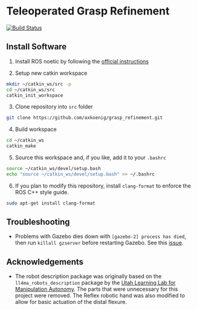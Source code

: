 # Teleoperated Grasp Refinement

[![Build Status](https://travis-ci.com/axkoenig/grasp_refinement.svg?token=KeJradpJgXCJqZfQ8pwB&branch=main)](https://travis-ci.com/axkoenig/grasp_refinement)

## Install Software 

1. Install ROS noetic by following the [official instructions](https://wiki.ros.org/noetic/Installation/Ubuntu)

2. Setup new catkin workspace

```bash
mkdir ~/catkin_ws/src -p
cd ~/catkin_ws/src
catkin_init_workspace
```

3. Clone repository into ```src``` folder

```bash
git clone https://github.com/axkoenig/grasp_refinement.git
```

4. Build workspace

```bash
cd ~/catkin_ws
catkin_make
```

5. Source this workspace and, if you like, add it to your ```.bashrc```

```bash
source ~/catkin_ws/devel/setup.bash
echo "source ~/catkin_ws/devel/setup.bash" >> ~/.bashrc
```

6. If you plan to modify this repository, install ```clang-format``` to enforce the ROS C++ style guide.
```bash
sudo apt-get install clang-format
``` 

## Troubleshooting

- Problems with Gazebo dies down with ```[gazebo-2] process has died```, then run ```killall gzserver``` before restarting Gazebo. See this [issue](https://answers.gazebosim.org//question/4153/gazebo-crashes-immediately-using-roslaunch-after-installing-gazebo-ros-packages/).

## Acknowledgements

- The robot description package was originally based on the ```ll4ma_robots_description``` package by the [Utah Learning Lab for Manipulation Autonomy](https://bitbucket.org/robot-learning/ll4ma_robots_description/src/main/). The parts that were unnecessary for this project were removed. The Reflex robotic hand was also modified to allow for basic actuation of the distal flexure.